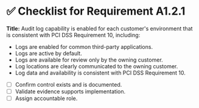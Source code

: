 # ✅ Checklist for Requirement A1.2.1

**Title:** Audit log capability is enabled for each customer's environment that is consistent with PCI DSS Requirement 10, including:
- Logs are enabled for common third-party applications. 
- Logs are active by default. 
- Logs are available for review only by the owning customer. 
- Log locations are clearly communicated to the owning customer. 
- Log data and availability is consistent with PCI DSS Requirement 10.

- [ ] Confirm control exists and is documented.
- [ ] Validate evidence supports implementation.
- [ ] Assign accountable role.
